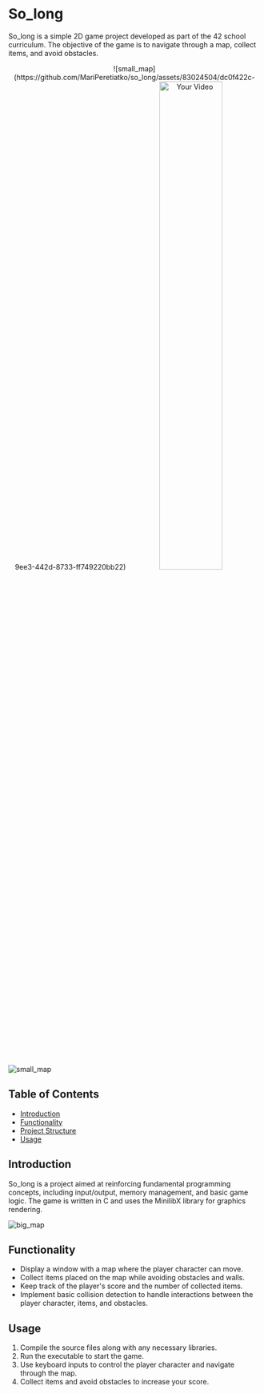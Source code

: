 # So_long

So_long is a simple 2D game project developed as part of the 42 school curriculum. The objective of the game is to navigate through a map, collect items, and avoid obstacles.

<p align="center">
  ![small_map](https://github.com/MariPeretiatko/so_long/assets/83024504/dc0f422c-9ee3-442d-8733-ff749220bb22)
  <img src="[https://www.example.com/path/to/your/video.gif](https://github.com/MariPeretiatko/so_long/assets/83024504/dc0f422c-9ee3-442d-8733-ff749220bb22)" alt="Your Video" width="50%">
</p>

![small_map](https://github.com/MariPeretiatko/so_long/assets/83024504/dc0f422c-9ee3-442d-8733-ff749220bb22)



## Table of Contents
- [Introduction](#introduction)
- [Functionality](#functionality)
- [Project Structure](#project-structure)
- [Usage](#usage)

## Introduction
So_long is a project aimed at reinforcing fundamental programming concepts, including input/output, memory management, and basic game logic. The game is written in C and uses the MinilibX library for graphics rendering.

![big_map](https://github.com/MariPeretiatko/so_long/assets/83024504/a2746c89-f784-4759-b5c4-e224a1902f7d)

## Functionality
- Display a window with a map where the player character can move.
- Collect items placed on the map while avoiding obstacles and walls.
- Keep track of the player's score and the number of collected items.
- Implement basic collision detection to handle interactions between the player character, items, and obstacles.

## Usage
1. Compile the source files along with any necessary libraries.
2. Run the executable to start the game.
3. Use keyboard inputs to control the player character and navigate through the map.
4. Collect items and avoid obstacles to increase your score.


